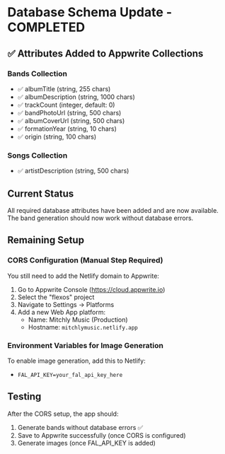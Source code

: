 # Database Schema Update - COMPLETED

## ✅ Attributes Added to Appwrite Collections

### Bands Collection
- ✅ albumTitle (string, 255 chars)
- ✅ albumDescription (string, 1000 chars)
- ✅ trackCount (integer, default: 0)
- ✅ bandPhotoUrl (string, 500 chars)
- ✅ albumCoverUrl (string, 500 chars)
- ✅ formationYear (string, 10 chars)
- ✅ origin (string, 100 chars)

### Songs Collection
- ✅ artistDescription (string, 500 chars)

## Current Status

All required database attributes have been added and are now available. The band generation should now work without database errors.

## Remaining Setup

### CORS Configuration (Manual Step Required)
You still need to add the Netlify domain to Appwrite:

1. Go to Appwrite Console (https://cloud.appwrite.io)
2. Select the "flexos" project
3. Navigate to Settings → Platforms
4. Add a new Web App platform:
   - Name: Mitchly Music (Production)
   - Hostname: `mitchlymusic.netlify.app`

### Environment Variables for Image Generation
To enable image generation, add this to Netlify:
- `FAL_API_KEY=your_fal_api_key_here`

## Testing
After the CORS setup, the app should:
1. Generate bands without database errors ✅
2. Save to Appwrite successfully (once CORS is configured)
3. Generate images (once FAL_API_KEY is added)